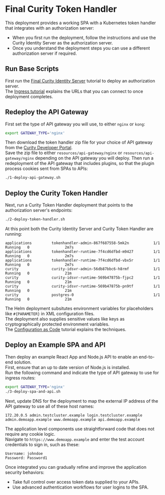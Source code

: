 # Final Curity Token Handler

This deployment provides a working SPA with a Kubernetes token handler that integrates with an authorization server:

- When you first run the deployment, follow the instructions and use the Curity Identity Server as the authorization server.
- Once you understand the deployment steps you can use a different authorization server if required.

## Run Base Scripts

First run the [Final Curity Identity Server](../3-curity-identity-server) tutorial to deploy an authorization server.\
The [Ingress tutorial](../2-ingress-tutorial) explains the URLs that you can connect to once deployment completes.

## Redeploy the API Gateway

First set the type of API gateway you will use, to either `nginx` or `kong`:

```bash
export GATEWAY_TYPE='nginx'
```

Then download the token handler zip file for your choice of API gateway from the [Curity Developer Portal](https://developer.curity.io/releases/token-handler).\
Save the zip file to either `resources/api-gateway/nginx` or `resources/api-gateway/nginx` depending on the API gateway you will deploy.
Then run a redeployment of the API gateway that includes plugins, so that the plugin process cookies sent from SPAs to APIs:

```bash
./1-deploy-api-gateway.sh
```

## Deploy the Curity Token Handler

Next, run a Curity Token Handler deployment that points to the authorization server's endpoints:

```bash
./2-deploy-token-handler.sh
```

At this point both the Curity Identity Server and Curity Token Handler are running:

```text
applications         tokenhandler-admin-867f687558-5mk2n           1/1     Running   0                2m7s
applications         tokenhandler-runtime-7f4cd6dfbd-m9427         1/1     Running   0                2m7s
applications         tokenhandler-runtime-7f4cd6dfbd-vbx5r         1/1     Running   0                2m7s
curity               curity-idsvr-admin-56db87bbc6-h8rmf           1/1     Running   0                21m
curity               curity-idsvr-runtime-569b47875b-fjpc2         1/1     Running   0                21m
curity               curity-idsvr-runtime-569b47875b-pn9tf         1/1     Running   0                21m
curity               postgres-0                                    1/1     Running   0                21m
```

The Helm deployment subsitutes environment variables for placeholders like `#{PARAMETER}` in XML configuration files.\
The deployment also supplies sensitive values like keys as cryptographically protected environment variables.\
The [Configuration as Code](https://curity.io/resources/learn/gitops-configuration-management/) tutorial explains the techniques.

## Deploy an Example SPA and API

Then deploy an example React App and Node.js API to enable an end-to-end solution.\
First, ensure that an up to date version of Node.js is installed.\
Run the following command and indicate the type of API gateway to use for ingress routes:

```bash
export GATEWAY_TYPE='nginx'
./3-deploy-spa-and-api.sh
```

Next, update DNS for the deployment to map the external IP address of the API gateway to use all of these host names:

```text
172.20.0.5 admin.testcluster.example login.testcluster.example admin.demoapp.example www.demoapp.example api.demoapp.example
```

The application level components use straightforward code that does not require any cookie logic.\
Navigate to `https://www.demoapp.example` and enter the test account credentials to sign in, such as these:

```text
Username: johndoe
Password: Password1
```

Once integrated you can gradually refine and improve the application security behaviors:

- Take full control over access token data supplied to your APIs.
- Use advanced authentication workflows for user logins to the SPA.